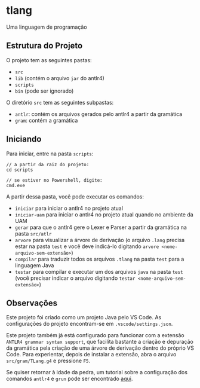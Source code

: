 # tlang
Uma linguagem de programação

## Estrutura do Projeto

O projeto tem as seguintes pastas:

- `src`
- `lib` (contém o arquivo `jar` do antlr4)
- `scripts`
- `bin` (pode ser ignorado)

O diretório `src` tem as seguintes subpastas:

- `antlr`: contém os arquivos gerados pelo antlr4 a partir da gramática
- `gram`: contém a gramática

## Iniciando

Para iniciar, entre na pasta `scripts`:

````
// a partir da raiz do projeto:
cd scripts

// se estiver no Powershell, digite:
cmd.exe
````

A partir dessa pasta, você pode executar os comandos:

- `iniciar` para iniciar o antlr4 no projeto atual
- `iniciar-uam` para iniciar o antlr4 no projeto atual quando no ambiente da UAM
- `gerar` para que o antlr4 gere o Lexer e Parser a partir da gramática na pasta `src/atlr`
- `arvore` para visualizar a árvore de derivação (o arquivo `.lang` precisa estar na pasta `test` e você deve indicá-lo digitando `arvore <nome-arquivo-sem-extensão>`)
- `compilar` para traduzir todos os arquivos `.tlang` na pasta `test` para a linguagem Java
- `testar` para compilar e executar um dos arquivos `java` na pasta `test` (você precisar indicar o arquivo digitando `testar <nome-arquivo-sem-extensão>`)

## Observações

Este projeto foi criado como um projeto Java pelo VS Code. As configurações do projeto encontram-se em `.vscode/settings.json`.

Este projeto também já está configurado para funcionar com a extensão `ANTLR4 grammar syntax support`, que facilita bastante a criação e depuração da gramática pela criação de uma árvore de derivação dentro do próprio VS Code. Para experientar, depois de instalar a extensão, abra o arquivo `src/gram/TLang.g4` e pressione `F5`. 

Se quiser retornar à idade da pedra, um tutorial sobre a configuração dos comandos `antlr4` e `grun` pode ser encontrado [aqui](https://github.com/antlr/antlr4/blob/master/doc/getting-started.md#windows).
